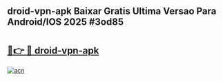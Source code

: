 ## droid-vpn-apk Baixar Gratis Ultima Versao Para Android/IOS 2025 #3od85

# <h2><a href="https://ainizakaria.my?title=droid-vpn-apk&ref=20M">🔗👉 🔴 droid-vpn-apk</a></h2>

[![acn](https://github.com/user-attachments/assets/0f9c940e-d8b0-45ae-aac7-cd30a18b3e1c)](https://ainizakaria.my?title=droid-vpn-apk&ref=20M)

